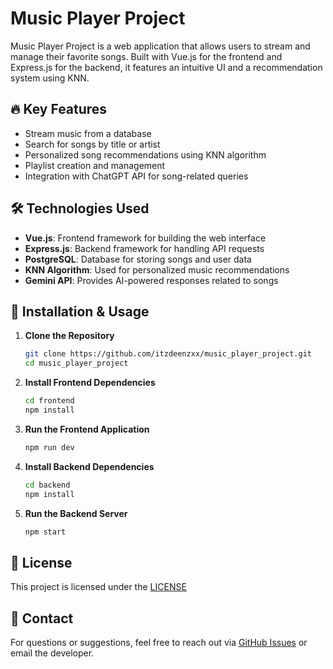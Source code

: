 # Music Player Project

Music Player Project is a web application that allows users to stream and manage their favorite songs. Built with Vue.js for the frontend and Express.js for the backend, it features an intuitive UI and a recommendation system using KNN.

## 🔥 Key Features
- Stream music from a database
- Search for songs by title or artist
- Personalized song recommendations using KNN algorithm
- Playlist creation and management
- Integration with ChatGPT API for song-related queries

## 🛠 Technologies Used
- **Vue.js**: Frontend framework for building the web interface
- **Express.js**: Backend framework for handling API requests
- **PostgreSQL**: Database for storing songs and user data
- **KNN Algorithm**: Used for personalized music recommendations
- **Gemini API**: Provides AI-powered responses related to songs

## 🚀 Installation & Usage
1. **Clone the Repository**
   ```sh
   git clone https://github.com/itzdeenzxx/music_player_project.git
   cd music_player_project
   ```
2. **Install Frontend Dependencies**
   ```sh
   cd frontend
   npm install
   ```
3. **Run the Frontend Application**
   ```sh
   npm run dev
   ```
4. **Install Backend Dependencies**
   ```sh
   cd backend
   npm install
   ```
5. **Run the Backend Server**
   ```sh
   npm start
   ```

## 📝 License
This project is licensed under the [LICENSE](https://github.com/itzdeenzxx)

## 📩 Contact
For questions or suggestions, feel free to reach out via [GitHub Issues](https://github.com/itzdeenzxx/music_player_project/issues) or email the developer.


